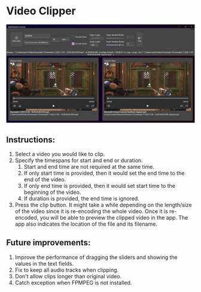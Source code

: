 # Video Clipper

![Light theme screenshot](./screenshots/app-view.png)

## Instructions:
1. Select a video you would like to clip.
2. Specify the timespans for start and end or duration.
	1. Start and end time are not required at the same time.
	2. If only start time is provided, then it would set the end time to the end of the video.
	3. If only end time is provided, then it would set start time to the beginning of the video.
	4. If duration is provided, the end time is ignored. 
3. Press the clip button. It might take a while depending on the length/size of the video since it is re-encoding the whole video. Once it is re-encoded, you will be able to preview the clipped video in the app. The app also indicates the location of the file and its filename.

## Future improvements:
1. Improve the performance of dragging the sliders and showing the values in the text fields.
2. Fix to keep all audio tracks when clipping. 
3. Don't allow clips longer than original video.
4. Catch exception when FPMPEG is not installed. 